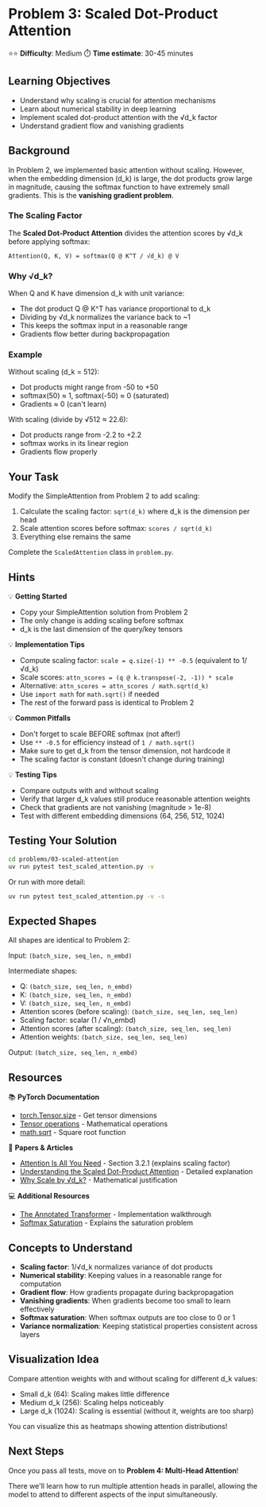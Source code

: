 # Problem 3: Scaled Dot-Product Attention

⭐⭐ **Difficulty**: Medium
⏱️ **Time estimate**: 30-45 minutes

## Learning Objectives

- Understand why scaling is crucial for attention mechanisms
- Learn about numerical stability in deep learning
- Implement scaled dot-product attention with the √d_k factor
- Understand gradient flow and vanishing gradients

## Background

In Problem 2, we implemented basic attention without scaling. However, when the embedding dimension (d_k) is large, the dot products grow large in magnitude, causing the softmax function to have extremely small gradients. This is the **vanishing gradient problem**.

### The Scaling Factor

The **Scaled Dot-Product Attention** divides the attention scores by √d_k before applying softmax:

```
Attention(Q, K, V) = softmax(Q @ K^T / √d_k) @ V
```

### Why √d_k?

When Q and K have dimension d_k with unit variance:
- The dot product Q @ K^T has variance proportional to d_k
- Dividing by √d_k normalizes the variance back to ~1
- This keeps the softmax input in a reasonable range
- Gradients flow better during backpropagation

### Example

Without scaling (d_k = 512):
- Dot products might range from -50 to +50
- softmax(50) ≈ 1, softmax(-50) ≈ 0 (saturated)
- Gradients ≈ 0 (can't learn)

With scaling (divide by √512 ≈ 22.6):
- Dot products range from -2.2 to +2.2
- softmax works in its linear region
- Gradients flow properly

## Your Task

Modify the SimpleAttention from Problem 2 to add scaling:

1. Calculate the scaling factor: `sqrt(d_k)` where d_k is the dimension per head
2. Scale attention scores before softmax: `scores / sqrt(d_k)`
3. Everything else remains the same

Complete the `ScaledAttention` class in `problem.py`.

## Hints

💡 **Getting Started**
- Copy your SimpleAttention solution from Problem 2
- The only change is adding scaling before softmax
- d_k is the last dimension of the query/key tensors

💡 **Implementation Tips**
- Compute scaling factor: `scale = q.size(-1) ** -0.5` (equivalent to 1/√d_k)
- Scale scores: `attn_scores = (q @ k.transpose(-2, -1)) * scale`
- Alternative: `attn_scores = attn_scores / math.sqrt(d_k)`
- Use `import math` for `math.sqrt()` if needed
- The rest of the forward pass is identical to Problem 2

💡 **Common Pitfalls**
- Don't forget to scale BEFORE softmax (not after!)
- Use `** -0.5` for efficiency instead of `1 / math.sqrt()`
- Make sure to get d_k from the tensor dimension, not hardcode it
- The scaling factor is constant (doesn't change during training)

💡 **Testing Tips**
- Compare outputs with and without scaling
- Verify that larger d_k values still produce reasonable attention weights
- Check that gradients are not vanishing (magnitude > 1e-8)
- Test with different embedding dimensions (64, 256, 512, 1024)

## Testing Your Solution

```bash
cd problems/03-scaled-attention
uv run pytest test_scaled_attention.py -v
```

Or run with more detail:
```bash
uv run pytest test_scaled_attention.py -v -s
```

## Expected Shapes

All shapes are identical to Problem 2:

Input: `(batch_size, seq_len, n_embd)`

Intermediate shapes:
- Q: `(batch_size, seq_len, n_embd)`
- K: `(batch_size, seq_len, n_embd)`
- V: `(batch_size, seq_len, n_embd)`
- Attention scores (before scaling): `(batch_size, seq_len, seq_len)`
- Scaling factor: scalar (1 / √n_embd)
- Attention scores (after scaling): `(batch_size, seq_len, seq_len)`
- Attention weights: `(batch_size, seq_len, seq_len)`

Output: `(batch_size, seq_len, n_embd)`

## Resources

📚 **PyTorch Documentation**
- [torch.Tensor.size](https://pytorch.org/docs/stable/generated/torch.Tensor.size.html) - Get tensor dimensions
- [Tensor operations](https://pytorch.org/docs/stable/torch.html#math-operations) - Mathematical operations
- [math.sqrt](https://docs.python.org/3/library/math.html#math.sqrt) - Square root function

📄 **Papers & Articles**
- [Attention Is All You Need](https://arxiv.org/abs/1706.03762) - Section 3.2.1 (explains scaling factor)
- [Understanding the Scaled Dot-Product Attention](https://www.baeldung.com/cs/attention-scaled-dot-product) - Detailed explanation
- [Why Scale by √d_k?](https://stats.stackexchange.com/questions/421935/what-is-the-positional-encoding-in-the-transformer-model) - Mathematical justification

💻 **Additional Resources**
- [The Annotated Transformer](http://nlp.seas.harvard.edu/annotated-transformer/) - Implementation walkthrough
- [Softmax Saturation](https://paperswithcode.com/method/scaled) - Explains the saturation problem

## Concepts to Understand

- **Scaling factor**: 1/√d_k normalizes variance of dot products
- **Numerical stability**: Keeping values in a reasonable range for computation
- **Gradient flow**: How gradients propagate during backpropagation
- **Vanishing gradients**: When gradients become too small to learn effectively
- **Softmax saturation**: When softmax outputs are too close to 0 or 1
- **Variance normalization**: Keeping statistical properties consistent across layers

## Visualization Idea

Compare attention weights with and without scaling for different d_k values:
- Small d_k (64): Scaling makes little difference
- Medium d_k (256): Scaling helps noticeably
- Large d_k (1024): Scaling is essential (without it, weights are too sharp)

You can visualize this as heatmaps showing attention distributions!

## Next Steps

Once you pass all tests, move on to **Problem 4: Multi-Head Attention**!

There we'll learn how to run multiple attention heads in parallel, allowing the model to attend to different aspects of the input simultaneously.
